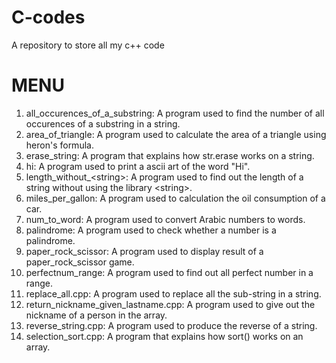 # C-codes
A repository to store all my c++ code

MENU                            
=========================================
1. all_occurences_of_a_substring: A program used to find the number of all occurences of a substring in a string.
2. area_of_triangle: A program used to calculate the area of a triangle using heron's formula.
3. erase_string: A program that explains how str.erase works on a string.
4. hi: A program used to print a ascii art of the word "Hi".
5. length_without_\<string\>: A program used to find out the length of a string without using the library \<string\>.
6. miles_per_gallon: A program used to calculation the oil consumption of a car.
7. num_to_word: A program used to convert Arabic numbers to words.
8. palindrome: A program used to check whether a number is a palindrome.
9. paper_rock_scissor: A program used to display result of a paper_rock_scissor game.
10. perfectnum_range: A program used to find out all perfect number in a range.
11. replace_all.cpp: A program used to replace all the sub-string in a string.
12. return_nickname_given_lastname.cpp: A program used to give out the nickname of a person in the array.
13. reverse_string.cpp: A program used to produce the reverse of a string.
14. selection_sort.cpp: A program that explains how sort() works on an array.
